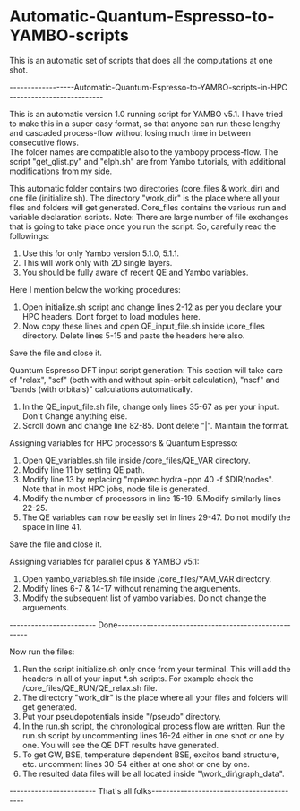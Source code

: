# Automatic-Quantum-Espresso-to-YAMBO-scripts
This is an automatic set of scripts that does all the computations at one shot. 


------------------Automatic-Quantum-Espresso-to-YAMBO-scripts-in-HPC --------------------------

This is an automatic version 1.0 running script for YAMBO v5.1. I have tried to make this 
in a super easy format, so that anyone can run these lengthy and cascaded process-flow 
without losing much time in between consecutive flows.  
The folder names are compatible also to the yambopy process-flow. The script "get_qlist.py" and "elph.sh" are from Yambo tutorials, with additional modifications from my side.


This automatic folder contains two directories (core_files & work_dir) and one file (initialize.sh). The directory "work_dir" is the place where all your files and folders will get generated. Core_files contains the various run and variable declaration scripts. 
Note: There are large number of file exchanges that is going to take place once you run the script. So, carefully read the followings:  

1. Use this for only Yambo version 5.1.0, 5.1.1.
2. This will work only with 2D single layers.
3. You should be fully aware of recent QE and Yambo variables. 


Here I mention below the working procedures:

1. Open initialize.sh script and change lines 2-12 as per you declare your HPC headers. Dont forget to load modules here.
2. Now copy these lines and open QE_input_file.sh inside \core_files directory. Delete lines 5-15 and paste the headers here also.

Save the file and close it.

Quantum Espresso DFT input script generation: This section will take care of "relax", "scf" (both with and without spin-orbit calculation), "nscf" and "bands (with orbitals)" calculations automatically.

1. In the QE_input_file.sh file, change only lines 35-67 as per your input. Don't Change anything else.
2. Scroll down and change line 82-85. Dont delete "|". Maintain the format.


Assigning variables for HPC processors & Quantum Espresso:

1. Open QE_variables.sh file inside /core_files/QE_VAR directory.
2. Modify line 11 by setting QE path.
3. Modify line 13 by replacing "mpiexec.hydra -ppn 40 -f $DIR/nodes". Note that in most HPC jobs, node file is generated.
4. Modify the number of processors in line 15-19.
5.Modify similarly lines 22-25.
6. The QE variables can now be easliy set in lines 29-47. Do not modify the space in line 41. 

Save the file and close it.


Assigning variables for parallel cpus & YAMBO v5.1:

1. Open yambo_variables.sh file inside /core_files/YAM_VAR directory.
2. Modify lines 6-7 & 14-17 without renaming the arguements.
3. Modify the subsequent list of yambo variables. Do not change the arguements.

------------------------ Done-----------------------------------------------------

Now run the files:

1. Run the script initialize.sh only once from your terminal. This will add the headers in all of your input *.sh scripts. For example check the /core_files/QE_RUN/QE_relax.sh file.
2. The directory "work_dir" is the place where all your files and folders will get generated.
3. Put your pseudopotentials inside "/pseudo" directory.
4. In the run.sh script, the chronological process flow are written. Run the run.sh script by uncommenting lines 16-24 either in one shot or one by one. You will see the QE DFT results have generated.
5. To get GW, BSE, temperature dependent BSE, excitos band structure, etc. uncomment lines 30-54 either at one shot or one by one.
6. The resulted data files will be all located inside "\work_dir\graph_data\". 

------------------------ That's all folks------------------------------------------
